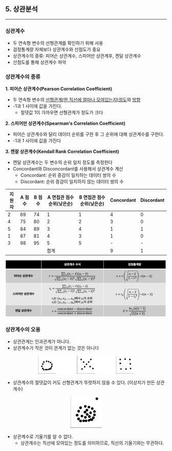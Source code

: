 ## 5. 상관분석
---

### 싱관계수
- 두 연속형 변수의 선형관계를 확인하기 위해 사용
- 검정통계량 자체보다 상관계수와 산점도가 중요
- 상관계수의 종류: 피어슨 상관계수, 스피어만 상관계후, 켄달 상관계수
- 산점도를 통해 상관계수 파악

### 상관계수의 종류
**1. 피어슨 상관계수(Pearson Correlation Coefficient)**
- 두 연속형 변수의 <u>선형관계(한 직선에 얼마나 모여있는지)정도</u>와 <u>방향</u>
- -1과 1 사이에 값을 가진다.
  - 절댓값 1이 가까우면 선형관계가 정도가 크다

**2. 스피어만 상관계수(Spearman's Correlation Coefficient)**
- 피어슨 상관계수와 달리 데이터 순위를 구한 후 그 순위에 대해 상관계수를 구한다.
- -1과 1 사이에 값을 가진다

**3. 켄잘 상관계수(Kendall Rank Correlation Coefficient)**
- 켄달 상관계수는 두 변수의 순위 일치 정도를 측정한다
- Concordant와 Disconcordant를 사용해서 상관계수 계산
  - Concordant: 순위 증감이 일치하는 데이터 쌍의 수
  - Discordant: 순위 증감이 일치하지 않는 데이터 쌍의 수

|지원자|A 점수|B 점수|A 면접관 점수 순위(낮은순)|B 면접관 점수 순위(낮은순)|Concordant|Discordant|
|--|--|--|--|--|--|--|
|2|69|74|1|1|4|0|
|4|75|80|2|2|3|0|
|5|84|89|3|4|1|1|
|1|87|81|4|3|1|0|
|3|98|95|5|5|-|-|
||||합계||9|1|

<p align="center">
    <img width="600" height="" src="../images/correlation_table.png"/>
</p>

### 상관계수의 오용
- 상관관계는 인과관계가 아니다.
- 상관계수가 작은 것이 관계가 없는 것은 아니다

<p align="center">
    <img width="300" height="" src="../images/pattern_zero_corr.png"/>
</p>

- 상관계수의 절댓값이 커도 선형관계가 뚜렷하지 않을 수 있다. (이상치가 만든 상관게수)

<p align="center">
    <img width="100" height="" src="../images/outlier.png"/>
</p>

- 상관계수로 기울기를 알 수 없다.
  - 상관계수는 직선에 모여있는 정도를 의미하므로, 직선의 기울기와는 무관하다.

